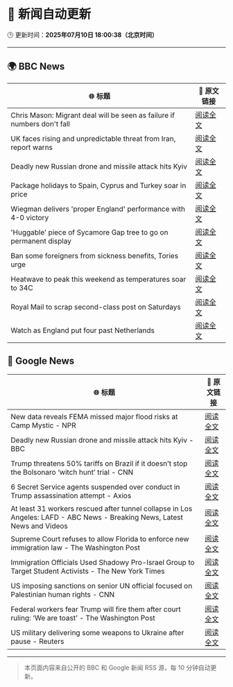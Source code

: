 # 🧠 新闻自动更新

🕒 更新时间：**2025年07月10日 18:00:38（北京时间）**

---

## 🌍 BBC News

| 🌐 标题 | 🔗 原文链接 |
|--------|-------------|
| Chris Mason: Migrant deal will be seen as failure if numbers don't fall | [阅读全文](https://www.bbc.com/news/articles/cly8mk006kvo) |
| UK faces rising and unpredictable threat from Iran, report warns | [阅读全文](https://www.bbc.com/news/articles/c98wjzj4jlpo) |
| Deadly new Russian drone and missile attack hits Kyiv | [阅读全文](https://www.bbc.com/news/articles/cj3rvpe06rxo) |
| Package holidays to Spain, Cyprus and Turkey soar in price | [阅读全文](https://www.bbc.com/news/articles/clyndp097gro) |
| Wiegman delivers 'proper England' performance with 4-0 victory | [阅读全文](https://www.bbc.com/sport/football/articles/c15w07p509jo) |
| 'Huggable' piece of Sycamore Gap tree to go on permanent display | [阅读全文](https://www.bbc.com/news/articles/c5ygv2n8jy2o) |
| Ban some foreigners from sickness benefits, Tories urge | [阅读全文](https://www.bbc.com/news/articles/c80p1gdvyggo) |
| Heatwave to peak this weekend as temperatures soar to 34C | [阅读全文](https://www.bbc.com/weather/articles/cd0vy9gmdg4o) |
| Royal Mail to scrap second-class post on Saturdays | [阅读全文](https://www.bbc.com/news/articles/c36x8k2612ko) |
| Watch as England put four past Netherlands | [阅读全文](https://www.bbc.com/sport/football/videos/czjkgm24j4lo) |

## 📰 Google News

| 🌐 标题 | 🔗 原文链接 |
|--------|-------------|
| New data reveals FEMA missed major flood risks at Camp Mystic - NPR | [阅读全文](https://news.google.com/rss/articles/CBMikAFBVV95cUxOQU51T010OUVFWHJDZkRobUZkTjdMaHd0d1RKeEo1Z3NfQnBTN21JWVk1eWhlcWlIZC1hTkt6ZXNRSWEwOG1waThFNUpkdDhDLWFrc2gyOHBwYjdpRnYweHJtNTRxNmhxZVV1ZXRvNkktM3pUc2NaMWNxczE5ZVo4V2V0b0NGTllWa0pZNTVBZEk?oc=5) |
| Deadly new Russian drone and missile attack hits Kyiv - BBC | [阅读全文](https://news.google.com/rss/articles/CBMiWkFVX3lxTE1uUWpYNnZrQWxnS0ZUelVxczBwWHpZbWY1dlFpVkpGSElEZUpXUENwejNEQldpQl9TQndFV3p6Nm83NUFPcDZ5cnROS2FDcWpSWmFlZDRGU1lSd9IBX0FVX3lxTFBOVnluSmhUdjRVVkoxQmxSRG50MEdJcjFHNFp5YURMNGg5bTRkYmZkYlMwNlk3UVUyeEQwMi1JUS1HT3pHTGN4QUNubmg0NjIxUF9WS0JEdXFFLWstR3Jj?oc=5) |
| Trump threatens 50% tariffs on Brazil if it doesn’t stop the Bolsonaro ‘witch hunt’ trial - CNN | [阅读全文](https://news.google.com/rss/articles/CBMia0FVX3lxTFBnUlFCelRIRWZsTkhYWjVDRmtyaFpmN2FzdXh6amFJbUo1d3dHZkVBQkZpWHBoOGJMYVE3SW5SOVBNcGxXMjFXYnFqUXJHa0pfRmpJN3VoazhjZkxFV0psWDU0RUliVS1NV1Yw0gFwQVVfeXFMT0g5ZW1IZFhTaVBrS0E5b2NIU3pxN3FVbGtzclpnUlhxYVcyelQxY0wtc19UaGNhb2g1WTJPeklMTjg2SDF5V1FDcEl6clVrTkZubXFENjJJVW80MnIyMGNicC0xUzZDdWZUWF9kT0xxMA?oc=5) |
| 6 Secret Service agents suspended over conduct in Trump assassination attempt - Axios | [阅读全文](https://news.google.com/rss/articles/CBMilwFBVV95cUxNeVFlSjNDRVRPSWxSUHBaeHdmZ1FtLWZEZElLSG1vdUNiSzhSb1NuWV8tUy1XbDF3VV8wWkV5LTVaZHJLQXBPYzFVZkFORzVlajRTUFY2ZDU2QzR1ZkptOGhqdVNveUFuUkRrX0JfeTlKa2F5NFV1MXN1RWlFNGRaT0FtZ3RTRjB4T0dxTjZMZ05sTnlnajQ4?oc=5) |
| At least 31 workers rescued after tunnel collapse in Los Angeles: LAFD - ABC News - Breaking News, Latest News and Videos | [阅读全文](https://news.google.com/rss/articles/CBMinAFBVV95cUxOdmVpcTJTTWUzY0xhYkV6emZwLVd3cFhIal9iXzFXNE1kU014X3pSYzEyc0tRXzdROTY1TE5Rd29ZTE5DSDZUN3N5NnJ3YVZlQ3VTX3FSRlFxNE9NTXFPdUNQcmZDaVY4N3JRNWRtWkxRMThVNlExVXJ0VThQaHQzSXFIZDNqMlRRQTk3cldNeVRrcEFZQzQ1ZGpaWWnSAaIBQVVfeXFMUGh4ZWhXM1Z1ZFBWZnBvWTd5ekk4NVNZVXY4SXEzSGU5R0xWbkY0Q1hMZGhQRWI5Y1hrNTNnNHZhWURHdi1qbWdKT25SMXFJak9SdHZUZ3BBYnA1QlFvTFB0V2c1U24wS0QtM1R4YWpYYzhfYkJ4aXlrNTd2TXFpQkNWeUtKdEhPNUFOVkd3X2Zsd0ZyMFhIMUJEUjdHWHF4U1l3?oc=5) |
| Supreme Court refuses to allow Florida to enforce new immigration law - The Washington Post | [阅读全文](https://news.google.com/rss/articles/CBMisAFBVV95cUxPV0NOLV9zMmI5M0pTUFNCSWJyS0ZyaGdVaGl0Y3NiZ19WOGMzNVpvblRJLXMyNTZFRWxMLUdiTjQycTZlRW9helBNQnVpYThqWGVpOVRaZjhEYlMtTGZNanNuUUNhSjh0N2ZiR1hydGtZYTBVTEItZGlQTlplblNJWXljVzlVV0cyaFl0NmthUnpZVEIyWXgyOGdzTmV1MWEtdGh3WHJJeXZSN0MwUkdNaQ?oc=5) |
| Immigration Officials Used Shadowy Pro-Israel Group to Target Student Activists - The New York Times | [阅读全文](https://news.google.com/rss/articles/CBMilgFBVV95cUxQYnF0UGY4aHoxZGlaY1k2NjBISDVXTWZZZkk3VnlkRF9FR2toeS04R2s4RGN6ZG9sTF9YRjUwam90ZHM2UVVMOHEwdHdRUER0UnMxU2FQcXpMa2RFTmtJZmVDWXhKaTE2LWxzcjZIS3VENFBIRmNJcW9zVWVyNkx5X2RmcGtWWTRibmRXZmwxT0lSOF9xWnc?oc=5) |
| US imposing sanctions on senior UN official focused on Palestinian human rights - CNN | [阅读全文](https://news.google.com/rss/articles/CBMikwFBVV95cUxNbjZlVV91YXJKQ1RwNGpPRURHUkVDYVVZbTYySE1qNVo2RG1RTko3TW9zaWVhS3hzY0Zna2VTT2M3U3M5dEtFbTJsbVl2b01oSVRCYTZ3OGxyT2ZseW8zbkNrSTYzZVp4dHhYb3JjYjM2YnFhQ0NURkp4UWN5cHpCSGlsUkRDSGwtLTlpNDVvZDdVYzjSAZgBQVVfeXFMTUViWldhcXV2SV9xbGZXYUdUXzdidVZ4Mk1ZcnBXMi1qZHl5VXZJdU8tOWNnUHJjcGJJcTJoaWVNakNwRnJ4ZGFhYTNjUFJkbFhqWDZnOXljT2czczVfdEtRSy1ZeGJLYnJmenJSZlM5SElmc2pLZ3VxeXJTSmN3T1ZQQ3ExWEdXQ04zV0ZkMmExZ0JIX2dTY3U?oc=5) |
| Federal workers fear Trump will fire them after court ruling: ‘We are toast’ - The Washington Post | [阅读全文](https://news.google.com/rss/articles/CBMiogFBVV95cUxQSmxhU1pLb2dRU3c1bTFVT2czQjBiSXBrUTdpMHd3N0oxVFYwMFkxbmVzd1JKVUdmanpQRHJFYjVXRmRaVnFmOXVObkdWU1BUcUdJTFVzdzQtd2lMcTZvb1ZMVFF6c3ZxQXN2bllybG1LR3NaVnZDdU5sTm9JNExJYks5cVlFM1hQN3hTbE54Wml6RmE0TXYyOEx2bVA5dDV4aFE?oc=5) |
| US military delivering some weapons to Ukraine after pause - Reuters | [阅读全文](https://news.google.com/rss/articles/CBMiugFBVV95cUxQblpaeG1kdklwY3lnMzU0NFFNTERtMy04UDE0R2g2VUtCN0V1NzdoVHljc1hFcFhkRkZ1UHMwcmJYRVloQ3Q0QUJ0dXRVMVB2dEJKWWpGY3ZhYTV0OUFoaTd5MmV6NXpiNWVlQ25mUUdmaXdLZEVJTjlwRWhlek5WTi1BVGdHbWI4NFhBTmt2MUlxc0x5VU9HQXBsMmYtMGJ3eWx5UVJNejBrajJWNHVOcjV6ZGtPcm5aaGc?oc=5) |

---
> 本页面内容来自公开的 BBC 和 Google 新闻 RSS 源，每 10 分钟自动更新。